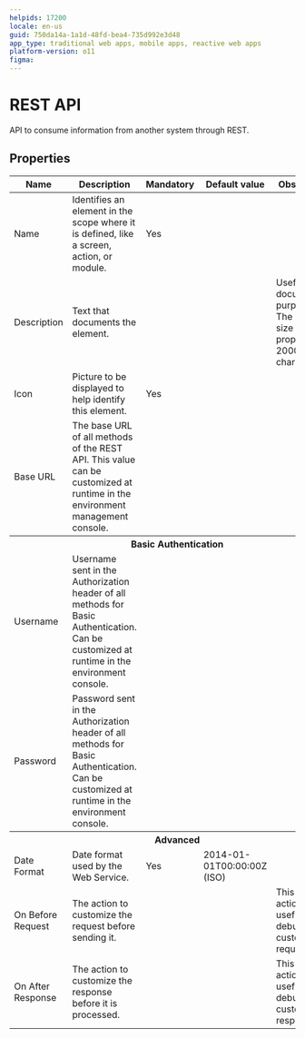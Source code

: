 ```yaml
---
helpids: 17200
locale: en-us
guid: 750da14a-1a1d-48fd-bea4-735d992e3d48
app_type: traditional web apps, mobile apps, reactive web apps
platform-version: o11
figma:
---
```


# REST API

API to consume information from another system through REST.  

## Properties

<table markdown="1">
<thead>
<tr>
<th>Name</th>
<th>Description</th>
<th>Mandatory</th>
<th>Default value</th>
<th>Observations</th>
</tr>
</thead>
<tbody>
<tr>
<td title="Name">Name</td>
<td>Identifies an element in the scope where it is defined, like a screen, action, or module.</td>
<td>Yes</td>
<td></td>
<td></td>
</tr>
<tr>
<td title="Description">Description</td>
<td>Text that documents the element.</td>
<td></td>
<td></td>
<td>Useful for documentation purpose.<br/>The maximum size of this property is 2000 characters.</td>
</tr>
<tr>
<td title="Image">Icon</td>
<td>Picture to be displayed to help identify this element.</td>
<td>Yes</td>
<td></td>
<td></td>
</tr>
<tr>
<td title="Base URL">Base URL</td>
<td>The base URL of all methods of the REST API.
This value can be customized at runtime in the environment management console.</td>
<td></td>
<td></td>
<td></td>
</tr>
<tr >
<th colspan="5">Basic Authentication</th>
</tr>
<tr>
<td title="Username">Username</td>
<td>Username sent in the Authorization header of all methods for Basic Authentication. Can be customized at runtime in the environment console.</td>
<td></td>
<td></td>
<td></td>
</tr>
<tr>
<td title="Password">Password</td>
<td>Password sent in the Authorization header of all methods for Basic Authentication. Can be customized at runtime in the environment console.</td>
<td></td>
<td></td>
<td></td>
</tr>
<tr >
<th colspan="5">Advanced</th>
</tr>
<tr>
<td title="DateFormat">Date Format</td>
<td>Date format used by the Web Service.</td>
<td>Yes</td>
<td>2014-01-01T00:00:00Z (ISO)</td>
<td></td>
</tr>
<tr>
<td title="OnBeforeRequestCallback">On Before Request</td>
<td>The action to customize the request before sending it.</td>
<td></td>
<td></td>
<td>This callback action is useful to debug and customize requests.</td>
</tr>
<tr>
<td title="OnAfterResponseCallback">On After Response</td>
<td>The action to customize the response before it is processed.</td>
<td></td>
<td></td>
<td>This callback action is useful to debug and customize responses.</td>
</tr>
</tbody>
</table>

